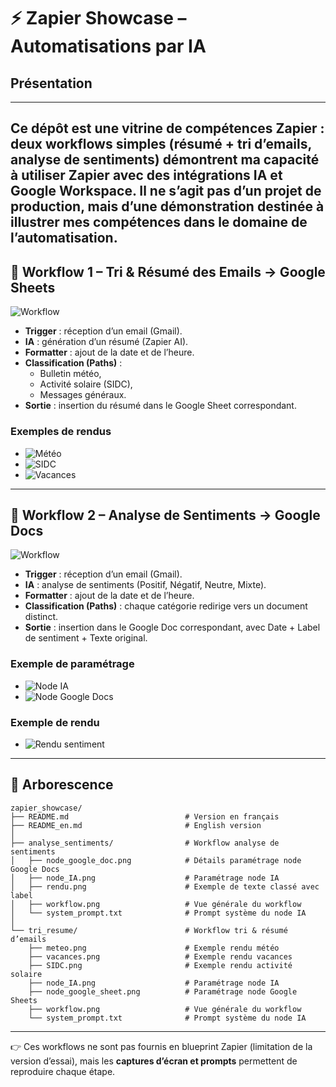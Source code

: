 # ⚡ Zapier Showcase – Automatisations par IA

## Présentation

---
Ce dépôt est une vitrine de compétences Zapier : deux workflows simples (résumé + tri d’emails, analyse de sentiments) démontrent ma capacité à utiliser Zapier avec des intégrations IA et Google Workspace.
Il ne s’agit pas d’un projet de production, mais d’une démonstration destinée à illustrer mes compétences dans le domaine de l’automatisation.
---

## 🔹 Workflow 1 – Tri & Résumé des Emails → Google Sheets

![Workflow](tri_resume/workflow.png)

- **Trigger** : réception d’un email (Gmail).  
- **IA** : génération d’un résumé (Zapier AI).  
- **Formatter** : ajout de la date et de l’heure.  
- **Classification (Paths)** :  
  - Bulletin météo,  
  - Activité solaire (SIDC),  
  - Messages généraux.  
- **Sortie** : insertion du résumé dans le Google Sheet correspondant.  

### Exemples de rendus
- ![Météo](tri_resume/meteo.png)  
- ![SIDC](tri_resume/SIDC.png)  
- ![Vacances](tri_resume/vacances.png)  

---

## 🔹 Workflow 2 – Analyse de Sentiments → Google Docs

![Workflow](analyse_sentiments/workflow.png)

- **Trigger** : réception d’un email (Gmail).  
- **IA** : analyse de sentiments (Positif, Négatif, Neutre, Mixte).  
- **Formatter** : ajout de la date et de l’heure.  
- **Classification (Paths)** : chaque catégorie redirige vers un document distinct.  
- **Sortie** : insertion dans le Google Doc correspondant, avec Date + Label de sentiment + Texte original.  

### Exemple de paramétrage
- ![Node IA](analyse_sentiments/node_IA.png)  
- ![Node Google Docs](analyse_sentiments/node_google_doc.png)  

### Exemple de rendu
- ![Rendu sentiment](analyse_sentiments/rendu.png)  

---

## 💾 Arborescence

```
zapier_showcase/
├── README.md                          # Version en français
├── README_en.md                       # English version
│
├── analyse_sentiments/                # Workflow analyse de sentiments
│   ├── node_google_doc.png            # Détails paramétrage node Google Docs
│   ├── node_IA.png                    # Paramétrage node IA
│   ├── rendu.png                      # Exemple de texte classé avec label
│   ├── workflow.png                   # Vue générale du workflow
│   └── system_prompt.txt              # Prompt système du node IA
│
└── tri_resume/                        # Workflow tri & résumé d’emails
    ├── meteo.png                      # Exemple rendu météo
    ├── vacances.png                   # Exemple rendu vacances
    ├── SIDC.png                       # Exemple rendu activité solaire
    ├── node_IA.png                    # Paramétrage node IA
    ├── node_google_sheet.png          # Paramétrage node Google Sheets
    ├── workflow.png                   # Vue générale du workflow
    └── system_prompt.txt              # Prompt système du node IA
```

---

👉 Ces workflows ne sont pas fournis en blueprint Zapier (limitation de la version d’essai), mais les **captures d’écran et prompts** permettent de reproduire chaque étape.
